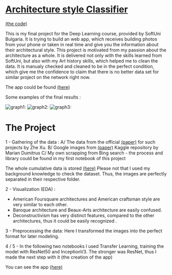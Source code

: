 # [Architecture style Classifier](https://indzhov.github.io/Architecture-style-DL) 
[(the code)](https://github.com/indzhov/Architecture-style-DL) 

This is my final project for the Deep Learning course, provided by SoftUni Bulgaria. It is trying to build an web app, which receives building photos from your phone or taken in real time and give you the information about their architectural style.  This project is motivated from my passion about the architecture as a whole. It is delivered not only with the skills learned from SoftUni, but also with my Art history skills, which helped me to clean the data. It is manualy checked and cleaned to be in the perfect condition, which give me the confidence to claim that there is no better data set for similar project on the network right now. 

The app could be found [(here)](https://architecture-classifier.herokuapp.com) 

Some examples of the final results : 

![graph1: ](examples/1.png)
![graph2: ](examples/2.png)
![graph3: ](examples/3.png)

# The Project
1 - Gathering of the data : 
  A/ The data from the official [(paper)](https://opus.lib.uts.edu.au/bitstream/10453/122547/1/Architectural%20Style%20Classification%20using%20Multinomial%20Latent%20Logistic%20Regression.pdf) for such projects by Zhe Xu.
  B/ Google images from [(paper)](https://www.kaggle.com/dumitrux/architectural-styles-dataset) Kaggle repository by Marian Dumitrus 
  C/ My own scrapping from Bing search - the process and library could be found in my first notebook of this project
  
  The whole cumulative data is stored [(here)](https://drive.google.com/drive/folders/1bGSBr9PDV_Wh5xoRhOQITLtrlxjWSKvK?usp=sharing)
  Please not that I used my background knowledge to check the dataset. Thus, the images are perfectly separated in their respective folder. 
  
2 - Visualization (EDA) : 

  - American Foursquare architectures and American craftsman style are very similar to each other. 
  - Baroque architecture and Beaux-Arts architecture are easily confused. 
  - Deconstructivism has very distinct features, compared to the other architectures, thus it could be easily recognized .
  
3 - Preprocessing the data:
  Here I transformed the images into the perfect format for later modeling. 
  
4 / 5 - In the following two notebooks I used Transfer Learning, training the model with ResNet50 and InceptionV3.
The stronger was ResNet, thus I made the next step with it (the creation of the app)

You can see the app [(here)](https://architecture-classifier.herokuapp.com)
  
